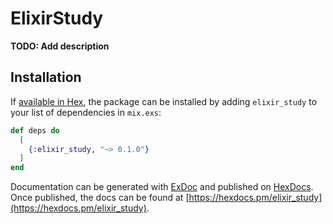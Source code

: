 # ElixirStudy

**TODO: Add description**

## Installation

If [available in Hex](https://hex.pm/docs/publish), the package can be installed
by adding `elixir_study` to your list of dependencies in `mix.exs`:

```elixir
def deps do
  [
    {:elixir_study, "~> 0.1.0"}
  ]
end
```

Documentation can be generated with [ExDoc](https://github.com/elixir-lang/ex_doc)
and published on [HexDocs](https://hexdocs.pm). Once published, the docs can
be found at [https://hexdocs.pm/elixir_study](https://hexdocs.pm/elixir_study).

